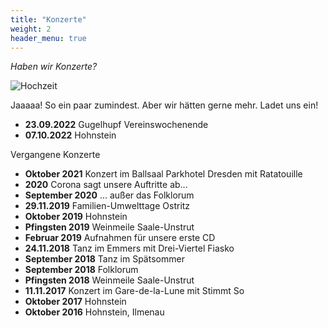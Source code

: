 ```yaml
---
title: "Konzerte"
weight: 2
header_menu: true
---
```


*Haben wir Konzerte?*

![Hochzeit](img/tanzen.jpg)

Jaaaaa! So ein paar zumindest. Aber wir hätten gerne mehr. Ladet uns ein!

* **23.09.2022** Gugelhupf Vereinswochenende
* **07.10.2022** Hohnstein

Vergangene Konzerte

* **Oktober 2021** Konzert im Ballsaal Parkhotel Dresden mit Ratatouille
* **2020** Corona sagt unsere Auftritte ab...
* **September 2020** ... außer das Folklorum
* **29.11.2019** Familien-Umwelttage Ostritz
* **Oktober 2019** Hohnstein
* **Pfingsten 2019** Weinmeile Saale-Unstrut
* **Februar 2019** Aufnahmen für unsere erste CD
* **24.11.2018** Tanz im Emmers mit Drei-Viertel Fiasko
* **September 2018** Tanz im Spätsommer
* **September 2018** Folklorum
* **Pfingsten 2018** Weinmeile Saale-Unstrut
* **11.11.2017** Konzert im Gare-de-la-Lune mit Stimmt So
* **Oktober 2017** Hohnstein
* **Oktober 2016** Hohnstein, Ilmenau